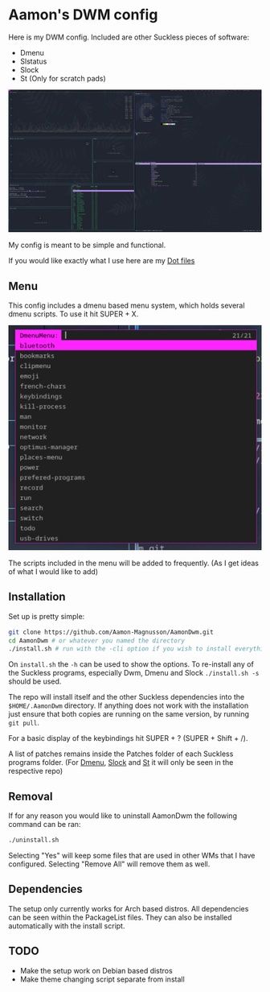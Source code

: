 # Aamon's DWM config

Here is my DWM config.
Included are other Suckless pieces of software:

- Dmenu
- Slstatus
- Slock
- St (Only for scratch pads)

![Screen shot of config](GeneralView.png)

My config is meant to be simple and functional.

If you would like exactly what I use here are my [Dot files](https://github.com/Aamon-Magnusson/Dotfiles)

## Menu

This config includes a dmenu based menu system, which holds several dmenu scripts. To use it hit SUPER + X.

![Screen shot of menu](dmenuMenu.png)

The scripts included in the menu will be added to frequently. (As I get ideas of what I would like to add)

## Installation

Set up is pretty simple:

```bash
git clone https://github.com/Aamon-Magnusson/AamonDwm.git
cd AamonDwm # or whatever you named the directory
./install.sh # run with the -cli option if you wish to install everything
```

On `install.sh` the `-h` can be used to show the options.
To re-install any of the Suckless programs, especially Dwm, Dmenu and Slock `./install.sh -s` should be used.

The repo will install itself and the other Suckless dependencies into the `$HOME/.AamonDwm` directory.
If anything does not work with the installation just ensure that both copies are running on the same version, by running `git pull`.

For a basic display of the keybindings hit SUPER + ? (SUPER + Shift + /).

A list of patches remains inside the Patches folder of each Suckless programs folder.
(For [Dmenu](https://github.com/Aamon-Magnusson/AamonDmenu), [Slock](https://github.com/Aamon-Magnusson/AamonSlock) and [St](https://github.com/Aamon-Magnusson/AamonSt) it will only be seen in the respective repo)

## Removal

If for any reason you would like to uninstall AamonDwm the following command can be ran:

```bash
./uninstall.sh
```

Selecting "Yes" will keep some files that are used in other WMs that I have configured. Selecting "Remove All" will remove them as well.

## Dependencies

The setup only currently works for Arch based distros.
All dependencies can be seen within the PackageList files.
They can also be installed automatically with the install script.

## TODO

- Make the setup work on Debian based distros
- Make theme changing script separate from install
